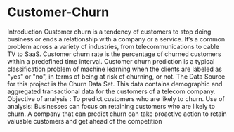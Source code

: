 # Customer-Churn
Introduction
Customer churn is a tendency of customers to stop doing business or ends a relationship with a company or a service. It’s a common problem across a variety of industries, from telecommunications to cable TV to SaaS.
Customer churn rate is the percentage of churned customers within a predefined time interval.
Customer churn prediction is a typical classification problem of machine learning when the clients are labeled as "yes" or "no", in terms of being at risk of churning, or not.
The Data Source for this project is the Churn Data Set. This data contains demographic and aggregated transactional data for the customers of a telecom company.
Objective of analysis : To predict customers who are likely to churn.
Use of analysis: Businesses can focus on retaining customers who are likely to churn. A company that can predict churn can take proactive action to retain valuable customers and get ahead of the competition



